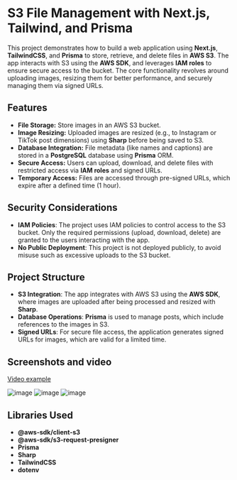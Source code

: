 # S3 File Management with Next.js, Tailwind, and Prisma

This project demonstrates how to build a web application using **Next.js**, **TailwindCSS**, and **Prisma** to store, retrieve, and delete files in **AWS S3**. The app interacts with S3 using the **AWS SDK**, and leverages **IAM roles** to ensure secure access to the bucket. The core functionality revolves around uploading images, resizing them for better performance, and securely managing them via signed URLs.

## Features

- **File Storage:** Store images in an AWS S3 bucket.
- **Image Resizing:** Uploaded images are resized (e.g., to Instagram or TikTok post dimensions) using **Sharp** before being saved to S3.
- **Database Integration:** File metadata (like names and captions) are stored in a **PostgreSQL** database using **Prisma** ORM.
- **Secure Access:** Users can upload, download, and delete files with restricted access via **IAM roles** and signed URLs.
- **Temporary Access:** Files are accessed through pre-signed URLs, which expire after a defined time (1 hour).

## Security Considerations

- **IAM Policies**: The project uses IAM policies to control access to the S3 bucket. Only the required permissions (upload, download, delete) are granted to the users interacting with the app.
- **No Public Deployment**: This project is not deployed publicly, to avoid misuse such as excessive uploads to the S3 bucket.

## Project Structure

- **S3 Integration**: The app integrates with AWS S3 using the **AWS SDK**, where images are uploaded after being processed and resized with **Sharp**.
- **Database Operations**: **Prisma** is used to manage posts, which include references to the images in S3.
- **Signed URLs**: For secure file access, the application generates signed URLs for images, which are valid for a limited time.

## Screenshots and video

[Video example](https://youtu.be/UezW0tpU19I)


![image](https://github.com/user-attachments/assets/0e7c1403-bd12-4c6a-833d-2ac635993f4a)
![image](https://github.com/user-attachments/assets/a72a70df-e76f-42b9-8535-954a32c895fb)
![image](https://github.com/user-attachments/assets/300ecf2e-de15-4bea-a78a-605237f600bf)



## Libraries Used

- **@aws-sdk/client-s3**
- **@aws-sdk/s3-request-presigner**
- **Prisma**
- **Sharp**
- **TailwindCSS**
- **dotenv**
